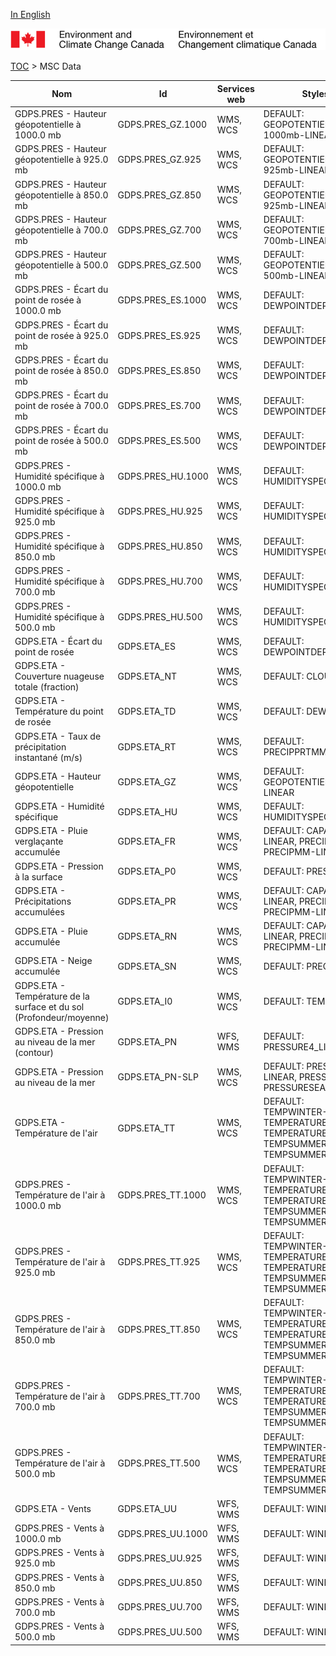 [In English](geomet-gdps_en.md)

![ECCC logo](../../img_eccc-logo.png)

[TOC](../geomet-gdps_fr.md) > MSC Data


Nom                                                                 | Id                | Services web | Styles                                                                                    
--------------------------------------------------------------------|-------------------|--------------|-------------------------------------------------------------------------------------------
GDPS.PRES - Hauteur géopotentielle à 1000.0 mb                      | GDPS.PRES_GZ.1000 | WMS, WCS     | DEFAULT: GEOPOTENTIELHEIGHT-1000mb-LINEAR                                                 
GDPS.PRES - Hauteur géopotentielle à 925.0 mb                       | GDPS.PRES_GZ.925  | WMS, WCS     | DEFAULT: GEOPOTENTIELHEIGHT-925mb-LINEAR                                                  
GDPS.PRES - Hauteur géopotentielle à 850.0 mb                       | GDPS.PRES_GZ.850  | WMS, WCS     | DEFAULT: GEOPOTENTIELHEIGHT-925mb-LINEAR                                                  
GDPS.PRES - Hauteur géopotentielle à 700.0 mb                       | GDPS.PRES_GZ.700  | WMS, WCS     | DEFAULT: GEOPOTENTIELHEIGHT-700mb-LINEAR                                                  
GDPS.PRES - Hauteur géopotentielle à 500.0 mb                       | GDPS.PRES_GZ.500  | WMS, WCS     | DEFAULT: GEOPOTENTIELHEIGHT-500mb-LINEAR                                                  
GDPS.PRES - Écart du point de rosée à 1000.0 mb                     | GDPS.PRES_ES.1000 | WMS, WCS     | DEFAULT: DEWPOINTDEP                                                                      
GDPS.PRES - Écart du point de rosée à 925.0 mb                      | GDPS.PRES_ES.925  | WMS, WCS     | DEFAULT: DEWPOINTDEP                                                                      
GDPS.PRES - Écart du point de rosée à 850.0 mb                      | GDPS.PRES_ES.850  | WMS, WCS     | DEFAULT: DEWPOINTDEP                                                                      
GDPS.PRES - Écart du point de rosée à 700.0 mb                      | GDPS.PRES_ES.700  | WMS, WCS     | DEFAULT: DEWPOINTDEP                                                                      
GDPS.PRES - Écart du point de rosée à 500.0 mb                      | GDPS.PRES_ES.500  | WMS, WCS     | DEFAULT: DEWPOINTDEP                                                                      
GDPS.PRES - Humidité spécifique à 1000.0 mb                         | GDPS.PRES_HU.1000 | WMS, WCS     | DEFAULT: HUMIDITYSPEC                                                                     
GDPS.PRES - Humidité spécifique à 925.0 mb                          | GDPS.PRES_HU.925  | WMS, WCS     | DEFAULT: HUMIDITYSPEC                                                                     
GDPS.PRES - Humidité spécifique à 850.0 mb                          | GDPS.PRES_HU.850  | WMS, WCS     | DEFAULT: HUMIDITYSPEC                                                                     
GDPS.PRES - Humidité spécifique à 700.0 mb                          | GDPS.PRES_HU.700  | WMS, WCS     | DEFAULT: HUMIDITYSPEC                                                                     
GDPS.PRES - Humidité spécifique à 500.0 mb                          | GDPS.PRES_HU.500  | WMS, WCS     | DEFAULT: HUMIDITYSPEC                                                                     
GDPS.ETA - Écart du point de rosée                                  | GDPS.ETA_ES       | WMS, WCS     | DEFAULT: DEWPOINTDEP                                                                      
GDPS.ETA - Couverture nuageuse totale (fraction)                    | GDPS.ETA_NT       | WMS, WCS     | DEFAULT: CLOUD                                                                            
GDPS.ETA - Température du point de rosée                            | GDPS.ETA_TD       | WMS, WCS     | DEFAULT: DEWPOINT                                                                         
GDPS.ETA - Taux de précipitation instantané (m/s)                   | GDPS.ETA_RT       | WMS, WCS     | DEFAULT: PRECIPPRTMMH                                                                     
GDPS.ETA - Hauteur géopotentielle                                   | GDPS.ETA_GZ       | WMS, WCS     | DEFAULT: GEOPOTENTIELHEIGHT-LINEAR                                                        
GDPS.ETA - Humidité spécifique                                      | GDPS.ETA_HU       | WMS, WCS     | DEFAULT: HUMIDITYSPEC                                                                     
GDPS.ETA - Pluie verglaçante accumulée                              | GDPS.ETA_FR       | WMS, WCS     | DEFAULT: CAPA24-LINEAR, PRECIPMM, PRECIPMM-LINEAR                                         
GDPS.ETA - Pression à la surface                                    | GDPS.ETA_P0       | WMS, WCS     | DEFAULT: PRESSURE                                                                         
GDPS.ETA - Précipitations accumulées                                | GDPS.ETA_PR       | WMS, WCS     | DEFAULT: CAPA24-LINEAR, PRECIPMM, PRECIPMM-LINEAR                                         
GDPS.ETA - Pluie accumulée                                          | GDPS.ETA_RN       | WMS, WCS     | DEFAULT: CAPA24-LINEAR, PRECIPMM, PRECIPMM-LINEAR                                         
GDPS.ETA - Neige accumulée                                          | GDPS.ETA_SN       | WMS, WCS     | DEFAULT: PRECIPSNOW                                                                       
GDPS.ETA - Température de la surface et du sol (Profondeur/moyenne) | GDPS.ETA_I0       | WMS, WCS     | DEFAULT: TEMPSOIL                                                                         
GDPS.ETA - Pression au niveau de la mer (contour)                   | GDPS.ETA_PN       | WFS, WMS     | DEFAULT: PRESSURE4_LINE                                                                   
GDPS.ETA - Pression au niveau de la mer                             | GDPS.ETA_PN-SLP   | WMS, WCS     | DEFAULT: PRESSURE4-LINEAR, PRESSURE4, PRESSURESEAHIGH                                     
GDPS.ETA - Température de l'air                                     | GDPS.ETA_TT       | WMS, WCS     | DEFAULT: TEMPWINTER-LINEAR, TEMPERATURE, TEMPERATURE-LINEAR, TEMPSUMMER, TEMPSUMMER-LINEAR
GDPS.PRES - Température de l'air à 1000.0 mb                        | GDPS.PRES_TT.1000 | WMS, WCS     | DEFAULT: TEMPWINTER-LINEAR, TEMPERATURE, TEMPERATURE-LINEAR, TEMPSUMMER, TEMPSUMMER-LINEAR
GDPS.PRES - Température de l'air à 925.0 mb                         | GDPS.PRES_TT.925  | WMS, WCS     | DEFAULT: TEMPWINTER-LINEAR, TEMPERATURE, TEMPERATURE-LINEAR, TEMPSUMMER, TEMPSUMMER-LINEAR
GDPS.PRES - Température de l'air à 850.0 mb                         | GDPS.PRES_TT.850  | WMS, WCS     | DEFAULT: TEMPWINTER-LINEAR, TEMPERATURE, TEMPERATURE-LINEAR, TEMPSUMMER, TEMPSUMMER-LINEAR
GDPS.PRES - Température de l'air à 700.0 mb                         | GDPS.PRES_TT.700  | WMS, WCS     | DEFAULT: TEMPWINTER-LINEAR, TEMPERATURE, TEMPERATURE-LINEAR, TEMPSUMMER, TEMPSUMMER-LINEAR
GDPS.PRES - Température de l'air à 500.0 mb                         | GDPS.PRES_TT.500  | WMS, WCS     | DEFAULT: TEMPWINTER-LINEAR, TEMPERATURE, TEMPERATURE-LINEAR, TEMPSUMMER, TEMPSUMMER-LINEAR
GDPS.ETA - Vents                                                    | GDPS.ETA_UU       | WFS, WMS     | DEFAULT: WINDARROW                                                                        
GDPS.PRES - Vents à 1000.0 mb                                       | GDPS.PRES_UU.1000 | WFS, WMS     | DEFAULT: WINDARROW                                                                        
GDPS.PRES - Vents à 925.0 mb                                        | GDPS.PRES_UU.925  | WFS, WMS     | DEFAULT: WINDARROW                                                                        
GDPS.PRES - Vents à 850.0 mb                                        | GDPS.PRES_UU.850  | WFS, WMS     | DEFAULT: WINDARROW                                                                        
GDPS.PRES - Vents à 700.0 mb                                        | GDPS.PRES_UU.700  | WFS, WMS     | DEFAULT: WINDARROW                                                                        
GDPS.PRES - Vents à 500.0 mb                                        | GDPS.PRES_UU.500  | WFS, WMS     | DEFAULT: WINDARROW                                                                        

